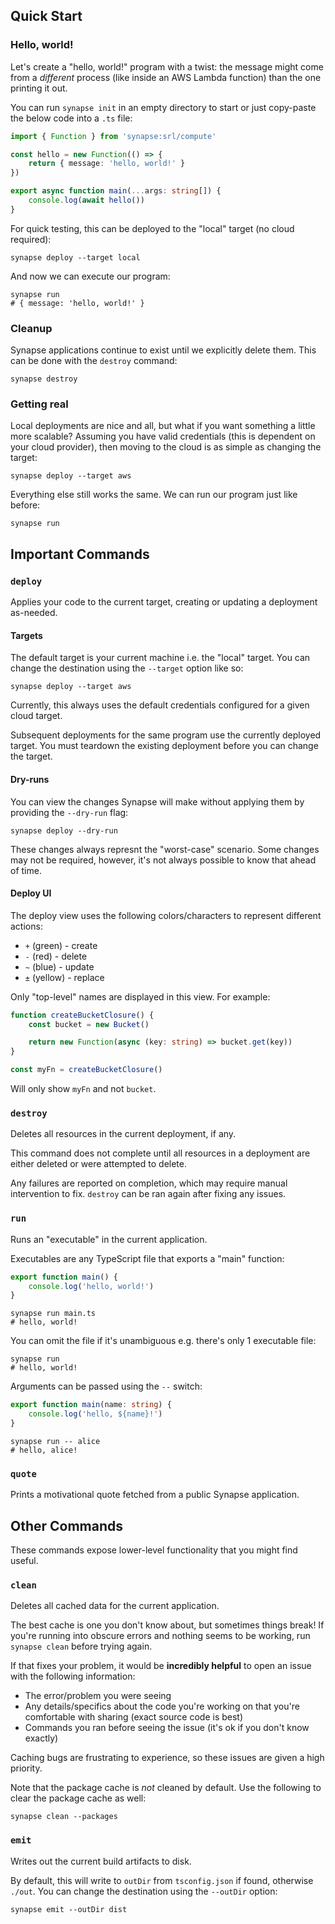 ## Quick Start

### Hello, world!
Let's create a "hello, world!" program with a twist: the message might come from a _different_ process (like inside an AWS Lambda function) than the one printing it out.

You can run `synapse init` in an empty directory to start or just copy-paste the below code into a `.ts` file:

```ts
import { Function } from 'synapse:srl/compute'

const hello = new Function(() => {
    return { message: 'hello, world!' }
})

export async function main(...args: string[]) {
    console.log(await hello())
}
```

For quick testing, this can be deployed to the "local" target (no cloud required):
```shell
synapse deploy --target local
```

And now we can execute our program:
```shell
synapse run
# { message: 'hello, world!' }
```

### Cleanup
Synapse applications continue to exist until we explicitly delete them. This can be done with the `destroy` command:

```shell
synapse destroy
```

### Getting real

Local deployments are nice and all, but what if you want something a little more scalable? Assuming you have valid credentials (this is dependent on your cloud provider), then moving to the cloud is as simple as changing the target: 

```shell
synapse deploy --target aws
```

Everything else still works the same. We can run our program just like before:

```shell
synapse run
```

## Important Commands

### `deploy`
Applies your code to the current target, creating or updating a deployment as-needed.

#### Targets
The default target is your current machine i.e. the "local" target. You can change the destination using the `--target` option like so:

```shell
synapse deploy --target aws
```

Currently, this always uses the default credentials configured for a given cloud target. 

Subsequent deployments for the same program use the currently deployed target. You must teardown the existing deployment before you can change the target.

#### Dry-runs
You can view the changes Synapse will make without applying them by providing the `--dry-run` flag:

```shell
synapse deploy --dry-run
```

These changes always represnt the "worst-case" scenario. Some changes may not be required, however, it's not always possible to know that ahead of time.

#### Deploy UI
The deploy view uses the following colors/characters to represent different actions:
* `+` (green) - create
* `-` (red) - delete
* `~` (blue) - update
* `±` (yellow) - replace

Only "top-level" names are displayed in this view. For example:

```ts
function createBucketClosure() {
    const bucket = new Bucket()

    return new Function(async (key: string) => bucket.get(key))
}

const myFn = createBucketClosure()
```

Will only show `myFn` and not `bucket`.

### `destroy`
Deletes all resources in the current deployment, if any. 

This command does not complete until all resources in a deployment are either deleted or were attempted to delete.

Any failures are reported on completion, which may require manual intervention to fix. `destroy` can be ran again after fixing any issues.

### `run`
Runs an "executable" in the current application.

Executables are any TypeScript file that exports a "main" function:

```main.ts
export function main() {
    console.log('hello, world!')
}
```

```shell
synapse run main.ts
# hello, world!
```

You can omit the file if it's unambiguous e.g. there's only 1 executable file:

```shell
synapse run
# hello, world!
```

Arguments can be passed using the `--` switch:
```main.ts
export function main(name: string) {
    console.log('hello, ${name}!')
}
```

```shell
synapse run -- alice
# hello, alice!
```

### `quote`

Prints a motivational quote fetched from a public Synapse application.

## Other Commands
These commands expose lower-level functionality that you might find useful.

### `clean`

Deletes all cached data for the current application.

The best cache is one you don't know about, but sometimes things break! If you're running into obscure errors and nothing seems to be working, run `synapse clean` before trying again.

If that fixes your problem, it would be **incredibly helpful** to open an issue with the following information:
* The error/problem you were seeing
* Any details/specifics about the code you're working on that you're comfortable with sharing (exact source code is best)
* Commands you ran before seeing the issue (it's ok if you don't know exactly)


Caching bugs are frustrating to experience, so these issues are given a high priority.

Note that the package cache is _not_ cleaned by default. Use the following to clear the package cache as well:
```shell
synapse clean --packages
```

### `emit`

Writes out the current build artifacts to disk. 

By default, this will write to `outDir` from `tsconfig.json` if found, otherwise `./out`. You can change the destination using the `--outDir` option:

```shell
synapse emit --outDir dist
```

